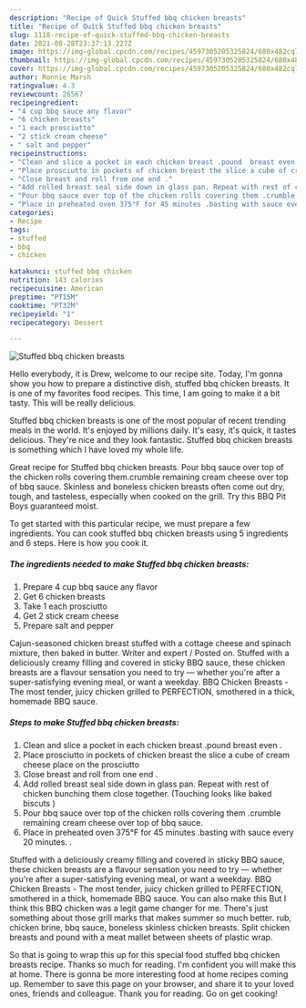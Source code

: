 ```yaml
---
description: "Recipe of Quick Stuffed bbq chicken breasts"
title: "Recipe of Quick Stuffed bbq chicken breasts"
slug: 1118-recipe-of-quick-stuffed-bbq-chicken-breasts
date: 2021-08-28T23:37:13.227Z
image: https://img-global.cpcdn.com/recipes/4597305205325824/680x482cq70/stuffed-bbq-chicken-breasts-recipe-main-photo.jpg
thumbnail: https://img-global.cpcdn.com/recipes/4597305205325824/680x482cq70/stuffed-bbq-chicken-breasts-recipe-main-photo.jpg
cover: https://img-global.cpcdn.com/recipes/4597305205325824/680x482cq70/stuffed-bbq-chicken-breasts-recipe-main-photo.jpg
author: Ronnie Marsh
ratingvalue: 4.3
reviewcount: 26567
recipeingredient:
- "4 cup bbq sauce any flavor"
- "6 chicken breasts"
- "1 each prosciutto"
- "2 stick cream cheese"
- " salt and pepper"
recipeinstructions:
- "Clean and slice a pocket in each chicken breast .pound  breast even ."
- "Place prosciutto in pockets of chicken breast the slice a cube of cream cheese place on the prosciutto"
- "Close breast and roll from one end ."
- "Add rolled breast seal side down in glass pan. Repeat with rest of chicken bunching them close together. (Touching looks like baked biscuts )"
- "Pour bbq sauce over top of the chicken rolls covering them .crumble remaining cream cheese over top of bbq sauce."
- "Place in preheated oven 375°F for 45 minutes .basting with sauce every 20 minutes. ."
categories:
- Recipe
tags:
- stuffed
- bbq
- chicken

katakunci: stuffed bbq chicken 
nutrition: 143 calories
recipecuisine: American
preptime: "PT15M"
cooktime: "PT32M"
recipeyield: "1"
recipecategory: Dessert

---
```



![Stuffed bbq chicken breasts](https://img-global.cpcdn.com/recipes/4597305205325824/680x482cq70/stuffed-bbq-chicken-breasts-recipe-main-photo.jpg)

Hello everybody, it is Drew, welcome to our recipe site. Today, I'm gonna show you how to prepare a distinctive dish, stuffed bbq chicken breasts. It is one of my favorites food recipes. This time, I am going to make it a bit tasty. This will be really delicious.

Stuffed bbq chicken breasts is one of the most popular of recent trending meals in the world. It's enjoyed by millions daily. It's easy, it's quick, it tastes delicious. They're nice and they look fantastic. Stuffed bbq chicken breasts is something which I have loved my whole life.

Great recipe for Stuffed bbq chicken breasts. Pour bbq sauce over top of the chicken rolls covering them.crumble remaining cream cheese over top of bbq sauce. Skinless and boneless chicken breasts often come out dry, tough, and tasteless, especially when cooked on the grill. Try this BBQ Pit Boys guaranteed moist.


To get started with this particular recipe, we must prepare a few ingredients. You can cook stuffed bbq chicken breasts using 5 ingredients and 6 steps. Here is how you cook it.

<!--inarticleads1-->

##### The ingredients needed to make Stuffed bbq chicken breasts:

1. Prepare 4 cup bbq sauce any flavor
1. Get 6 chicken breasts
1. Take 1 each prosciutto
1. Get 2 stick cream cheese
1. Prepare  salt and pepper


Cajun-seasoned chicken breast stuffed with a cottage cheese and spinach mixture, then baked in butter. Writer and expert / Posted on. Stuffed with a deliciously creamy filling and covered in sticky BBQ sauce, these chicken breasts are a flavour sensation you need to try — whether you&#39;re after a super-satisfying evening meal, or want a weekday. BBQ Chicken Breasts - The most tender, juicy chicken grilled to PERFECTION, smothered in a thick, homemade BBQ sauce. 

<!--inarticleads2-->

##### Steps to make Stuffed bbq chicken breasts:

1. Clean and slice a pocket in each chicken breast .pound  breast even .
1. Place prosciutto in pockets of chicken breast the slice a cube of cream cheese place on the prosciutto
1. Close breast and roll from one end .
1. Add rolled breast seal side down in glass pan. Repeat with rest of chicken bunching them close together. (Touching looks like baked biscuts )
1. Pour bbq sauce over top of the chicken rolls covering them .crumble remaining cream cheese over top of bbq sauce.
1. Place in preheated oven 375°F for 45 minutes .basting with sauce every 20 minutes. .


Stuffed with a deliciously creamy filling and covered in sticky BBQ sauce, these chicken breasts are a flavour sensation you need to try — whether you&#39;re after a super-satisfying evening meal, or want a weekday. BBQ Chicken Breasts - The most tender, juicy chicken grilled to PERFECTION, smothered in a thick, homemade BBQ sauce. You can also make this But I think this BBQ chicken was a legit game changer for me. There&#39;s just something about those grill marks that makes summer so much better. rub, chicken brine, bbq sauce, boneless skinless chicken breasts. Split chicken breasts and pound with a meat mallet between sheets of plastic wrap. 

So that is going to wrap this up for this special food stuffed bbq chicken breasts recipe. Thanks so much for reading. I'm confident you will make this at home. There is gonna be more interesting food at home recipes coming up. Remember to save this page on your browser, and share it to your loved ones, friends and colleague. Thank you for reading. Go on get cooking!
